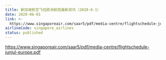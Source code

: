 ```yaml
---
title: 新加坡航空飞往欧洲航班最新资讯（2020-6-1）
date: 2020-06-01
link: >-
  https://www.singaporeair.com/saar5/pdf/media-centre/flightschedule-junjul-europe.pdf
airlineCode: singapore_airlines
status: published
---
```

https://www.singaporeair.com/saar5/pdf/media-centre/flightschedule-junjul-europe.pdf
